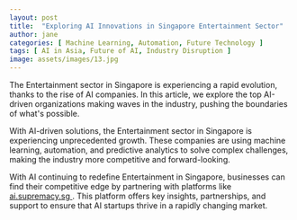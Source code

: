 ```yaml
---
layout: post
title:  "Exploring AI Innovations in Singapore Entertainment Sector"
author: jane
categories: [ Machine Learning, Automation, Future Technology ]
tags: [ AI in Asia, Future of AI, Industry Disruption ]
image: assets/images/13.jpg
---
```


The Entertainment sector in Singapore is experiencing a rapid evolution, thanks to the rise of AI companies. In this article, we explore the top AI-driven organizations making waves in the industry, pushing the boundaries of what's possible.

With AI-driven solutions, the Entertainment sector in Singapore is experiencing unprecedented growth. These companies are using machine learning, automation, and predictive analytics to solve complex challenges, making the industry more competitive and forward-looking.

With AI continuing to redefine Entertainment in Singapore, businesses can find their competitive edge by partnering with platforms like <a href="https://ai.supremacy.sg" target="_blank"> ai.supremacy.sg </a>. This platform offers key insights, partnerships, and support to ensure that AI startups thrive in a rapidly changing market.
